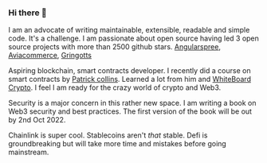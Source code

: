 ### Hi there 👋

I am an advocate of writing maintainable, extensible, readable and simple code. It's a challenge.
I am passionate about open source having led 3 open source projects with more than 2500 github stars. 
[Angularspree](https://github.com/aviabird/angularspree), [Aviacommerce](https://www.aviacommerce.org/), [Gringotts](https://github.com/aviabird/gringotts)

Aspiring blockchain, smart contracts developer. I recently did a course on smart contracts by [Patrick collins](https://www.youtube.com/watch?v=M576WGiDBdQ). Learned a lot from him and [WhiteBoard Crypto](https://www.youtube.com/c/WhiteboardCrypto). I feel I am ready for the crazy world of crypto and Web3.

Security is a major concern in this rather new space. I am writing a book on Web3 security and best practices. The first version of the book will be out by 2nd Oct 2022. 

Chainlink is super cool. 
Stablecoins aren't _that_ stable.
Defi is groundbreaking but will take more time and mistakes before going mainstream. 

<!--
**ashish173/ashish173** is a ✨ _special_ ✨ repository because its `README.md` (this file) appears on your GitHub profile.

Here are some ideas to get you started:

- 🔭 I’m currently working on ...
- 🌱 I’m currently learning ...
- 👯 I’m looking to collaborate on ...
- 🤔 I’m looking for help with ...
- 💬 Ask me about ...
- 📫 How to reach me: ...
- 😄 Pronouns: ...
- ⚡ Fun fact: ...
-->
